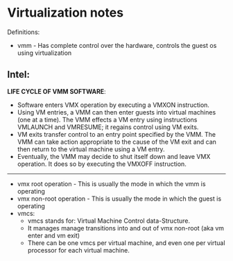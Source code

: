 # Virtualization notes

Definitions:
- vmm - Has complete control over the hardware, controls the guest os using virtualization

## Intel:

**LIFE CYCLE OF VMM SOFTWARE**:
* Software enters VMX operation by executing a VMXON instruction.
* Using VM entries, a VMM can then enter guests into virtual machines (one at a time). The VMM effects a
VM entry using instructions VMLAUNCH and VMRESUME; it regains control using VM exits.
* VM exits transfer control to an entry point specified by the VMM. The VMM can take action appropriate to the
cause of the VM exit and can then return to the virtual machine using a VM entry.
* Eventually, the VMM may decide to shut itself down and leave VMX operation. It does so by executing the
VMXOFF instruction.

----
- vmx root operation - This is usually the mode in which the vmm is operating
- vmx non-root operation - This is usually the mode in which the guest is operating
- vmcs:
	- vmcs stands for: Virtual Machine Control data-Structure.
	- It manages manage transitions into and out of vmx non-root (aka vm enter and vm exit)
	- There can be one vmcs per virtual machine, and even one per virtual processor for each virtual machine.